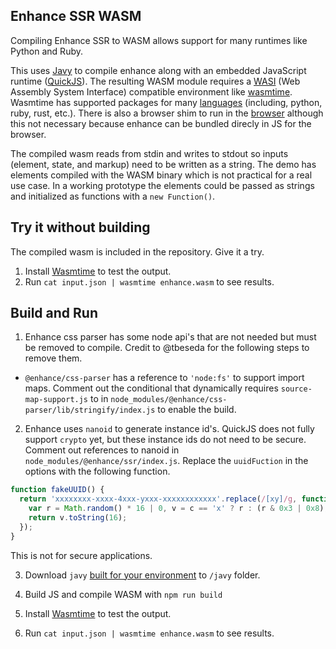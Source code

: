 ## Enhance SSR WASM

Compiling Enhance SSR to WASM allows support for many runtimes like Python and Ruby. 

This uses [Javy](https://github.com/bytecodealliance/javy) to compile enhance along with an embedded JavaScript runtime ([QuickJS](https://github.com/bellard/quickjs)).
The resulting WASM module requires a [WASI](https://wasi.dev/) (Web Assembly System Interface) compatible environment like [wasmtime](https://docs.wasmtime.dev/introduction.html).
Wasmtime has supported packages for many [languages](https://docs.wasmtime.dev/lang.html) (including, python, ruby, rust, etc.).
There is also a browser shim to run in the [browser](https://github.com/bjorn3/browser_wasi_shim) although this not necessary because enhance can be bundled direcly in JS for the browser. 

The compiled wasm reads from stdin and writes to stdout so inputs (element, state, and markup) need to be written as a string. 
The demo has elements compiled with the WASM binary which is not practical for a real use case. 
In a working prototype the elements could be passed as strings and initialized as functions with a `new Function()`.

## Try it without building
The compiled wasm is included in the repository. Give it a try. 
1. Install [Wasmtime](https://wasmtime.dev/) to test the output.  
2. Run `cat input.json | wasmtime enhance.wasm` to see results. 

## Build and Run
1. Enhance css parser has some node api's that are not needed but must be removed to compile. 
Credit to @tbeseda for the following steps to remove them.
  - `@enhance/css-parser` has a reference to `'node:fs'` to support import maps. 
Comment out the conditional that dynamically requires `source-map-support.js` to in `node_modules/@enhance/css-parser/lib/stringify/index.js` to enable the build.

2. Enhance uses `nanoid` to generate instance id's. 
QuickJS does not fully support `crypto` yet, but these instance ids do not need to be secure.
Comment out references to nanoid in `node_modules/@enhance/ssr/index.js`.
Replace the `uuidFuction` in the options with the following function.

```javascript
function fakeUUID() {
  return 'xxxxxxxx-xxxx-4xxx-yxxx-xxxxxxxxxxxx'.replace(/[xy]/g, function(c) {
    var r = Math.random() * 16 | 0, v = c == 'x' ? r : (r & 0x3 | 0x8);
    return v.toString(16);
  });
}
```
This is not for secure applications.

3. Download `javy` [built for your environment](https://github.com/bytecodealliance/javy/releases) to `/javy` folder.

4. Build JS and compile WASM with `npm run build`

5. Install [Wasmtime](https://wasmtime.dev/) to test the output.  

6. Run `cat input.json | wasmtime enhance.wasm` to see results. 

